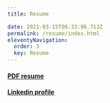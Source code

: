 ```yaml
---
title: Resume

date: 2021-03-15T06:33:06.713Z
permalink: /resume/index.html
eleventyNavigation:
  order: 3
  key: Resume
---
```


#### [PDF resume](https://www.dropbox.com/s/s4ii3wsevj30lan/Resume2021_v2.pdf?dl=0)

#### [Linkedin profile](https://www.linkedin.com/in/emejiag)

